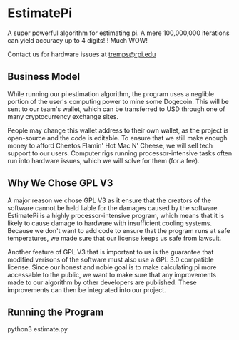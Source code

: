 # EstimatePi
A super powerful algorithm for estimating pi. A mere 100,000,000 iterations can yield accuracy up to 4 digits!!! Much WOW!

Contact us for hardware issues at tremps@rpi.edu

## Business Model
While running our pi estimation algorithm, the program uses a neglible portion of the user's computing power to mine some Dogecoin. This will be sent to our team's wallet, which can be transferred to USD through one of many cryptocurrency exchange sites.

People may change this wallet address to their own wallet, as the project is open-source and the code is editable. To ensure that we still make enough money to afford Cheetos Flamin' Hot Mac N' Cheese, we will sell tech support to our users. Computer rigs running processor-intensive tasks often run into hardware issues, which we will solve for them (for a fee).

## Why We Chose GPL V3

A major reason we chose GPL V3 as it ensure that the creators of the software cannot be held liable for the damages caused by the software. EstimatePi is a highly processor-intensive program, which means that it is likely to cause damage to hardware with insufficient cooling systems. Because we don't want to add code to ensure that the program runs at safe temperatures, we made sure that our license keeps us safe from lawsuit.

Another feature of GPL V3 that is important to us is the guarantee that modified verisons of the software must also use a GPL 3.0 compatible license. Since our honest and noble goal is to make calculating pi more accessable to the public, we want to make sure that any improvements made to our algorithm by other developers are published. These improvements can then be integrated into our project.

## Running the Program
python3 estimate.py
